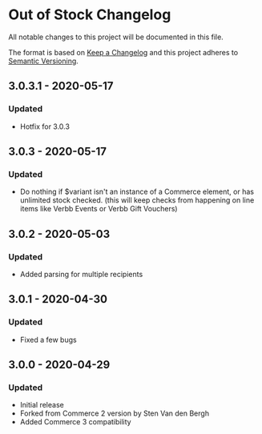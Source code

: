 # Out of Stock Changelog

All notable changes to this project will be documented in this file.

The format is based on [Keep a Changelog](http://keepachangelog.com/) and this project adheres to [Semantic Versioning](http://semver.org/).

## 3.0.3.1 - 2020-05-17
### Updated
- Hotfix for 3.0.3

## 3.0.3 - 2020-05-17
### Updated
- Do nothing if $variant isn't an instance of a Commerce element, or has unlimited stock checked. (this will keep checks from happening on line items like Verbb Events or Verbb Gift Vouchers) 

## 3.0.2 - 2020-05-03
### Updated
- Added parsing for multiple recipients

## 3.0.1 - 2020-04-30
### Updated
- Fixed a few bugs

## 3.0.0 - 2020-04-29
### Updated
- Initial release
- Forked from Commerce 2 version by Sten Van den Bergh
- Added Commerce 3 compatibility
